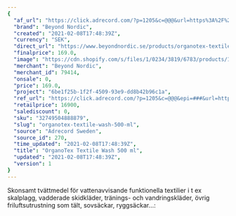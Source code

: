 ```yaml
---
{
  "af_url": "https://click.adrecord.com/?p=1205&c=@@@&url=https%3A%2F%2Fwww.beyondnordic.se%2Fproducts%2Forganotex-textile-wash-500-ml",
  "brand": "Beyond Nordic",
  "created": "2021-02-08T17:48:39Z",
  "currency": "SEK",
  "direct_url": "https://www.beyondnordic.se/products/organotex-textile-wash-500-ml",
  "finalprice": 169.0,
  "image": "https://cdn.shopify.com/s/files/1/0234/3819/6783/products/102367OTBioCareSportTextileWash500mlJPEG_2048x2048.jpg",
  "merchant": "Beyond Nordic",
  "merchant_id": 79414,
  "onsale": 0,
  "price": 169.0,
  "project": "6be1f25b-1f2f-4509-93e9-dd8b42b96c1a",
  "ref_url": "https://click.adrecord.com/?p=1205&c=@@@&epi=###&url=https%3A%2F%2Fwww.beyondnordic.se%2Fproducts%2Forganotex-textile-wash-500-ml",
  "retailprice": 16900,
  "salediscount": 0,
  "sku": "32749504888879",
  "slug": "organotex-textile-wash-500-ml",
  "source": "Adrecord Sweden",
  "source_id": 270,
  "time_updated": "2021-02-08T17:48:39Z",
  "title": "OrganoTex Textile Wash 500 ml",
  "updated": "2021-02-08T17:48:39Z",
  "version": 1
}
---
```


Skonsamt tvättmedel för vattenavvisande funktionella textilier i t ex skalplagg, vadderade skidkläder, tränings- och vandringskläder, övrig friluftsutrustning som tält, sovsäckar, ryggsäckar…:
